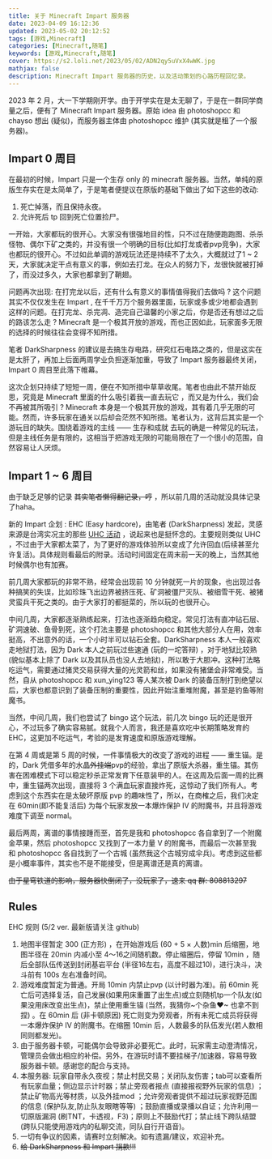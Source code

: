 ```yaml
---
title: 关于 Minecraft Impart 服务器
date: 2023-04-09 16:12:36
updated: 2023-05-02 20:12:52
tags: [游戏,Minecraft]
categories: [Minecraft,随笔]
keywords: [游戏,Minecraft,随笔]
cover: https://s2.loli.net/2023/05/02/ADN2qy5uVxX4wWK.jpg
mathjax: false
description: Minecraft Impart 服务器的历史，以及活动策划的心路历程回忆录。
---
```

2023 年 2 月，大一下学期刚开学。由于开学实在是太无聊了，于是在一群同学商量之后，便有了 Minecraft Impart 服务器。原始 idea 由 photoshopcc 和 chayso 想出 (疑似)，而服务器主体由 photoshopcc 维护 (其实就是租了一个服务器)。

## Impart 0 周目

在最初的时候，Impart 只是一个生存 only 的 minecraft 服务器。当然，单纯的原版生存实在是太简单了，于是笔者便提议在原版的基础下做出了如下这些的改动:

1. 死亡掉落，而且保持永夜。
2. 允许死后 tp 回到死亡位置捡尸。

一开始，大家都玩的很开心。大家没有很强地目的性，只不过在随便跑跑图、杀杀怪物、偶尔下矿之类的，并没有很一个明确的目标(比如打龙或者pvp竞争)，大家也都玩的很开心。不过如此单调的游戏玩法还是持续不了太久，大概就过了1 ~ 2 天，大家就决定干点有意义的事，例如去打龙。在众人的努力下，龙很快就被打掉了，而没过多久，大家也都拿到了鞘翅。

问题再次出现: 在打完龙以后，还有什么有意义的事情值得我们去做吗 ? 这个问题其实不仅仅发生在 Impart , 在千千万万个服务器里面，玩家或多或少地都会遇到这样的问题。在打完龙、杀完凋、造完自己温馨的小家之后，你是否还有想过之后的路该怎么走 ? Minecraft 是一个极其开放的游戏，而也正因如此，玩家面多无限的选择的时候往往会变得不知所措。

笔者 DarkSharpness 的建议是去搞生存电路，研究红石电路之类的，但是这实在是太肝了，再加上后面两周学业负担逐渐加重，导致了 Impart 服务器最终关闭，Impart 0 周目至此落下帷幕。

这次企划只持续了短短一周，便在不知所措中草草收尾。笔者也由此不禁开始反思，究竟是 Minecraft 里面的什么吸引着我一直去玩它 ，而又是为什么，我们会不再被其所吸引 ? Minecraft 本身是一个极其开放的游戏，其有着几乎无限的可能。然而，许多玩家在通关以后却会茫然不知所措。笔者认为，这背后其实是一个游玩目的缺失。围绕着游戏的主线 —— 生存和成就 去玩的确是一种常见的玩法，但是主线任务是有限的，这相当于把游戏无限的可能局限在了一个很小的范围，自然容易让人厌烦。

## Impart 1 ~ 6 周目

由于缺乏足够的记录 ~~其实笔者懒得翻记录，哼~~ ，所以前几周的活动就没具体记录了haha。

新的 Impart 企划 : EHC (Easy hardcore)，由笔者 (DarkSharpness) 发起，灵感来源是台湾实况主的那些 [UHC 活动](https://www.bilibili.com/video/BV1JW41137Jn/) ，说起来也是挺怀念的。主要规则类似 UHC ，不过由于大家都太菜了，为了更好的游戏体验所以变成了允许回血(后续甚至允许复活)。具体规则看最后的附录。活动时间固定在周末前一天的晚上，当然其他时候偶尔也有加赛。

前几周大家都玩的非常不熟，经常会出现前 10 分钟就死一片的现象，也出现过各种搞笑的失误，比如珍珠飞出边界被挤压死、矿洞被僵尸灭队、被细雪干死、被猪灵蛮兵干死之类的。由于大家打的都挺菜的，所以玩的也很开心。

中间几周，大家都逐渐熟练起来，打法也逐渐趋向稳定。常见打法有直冲钻石层、矿洞速破、鱼骨到死，这个打法主要是 photoshopcc 和其他大部分人在用，效率挺高，不出意外的话，一个小时半可以钻石全套。DarkSharpness 本人一般喜欢走地狱打法，因为 Dark 本人之前玩过些速通 (玩的一坨答辩) ，对于地狱比较熟 (貌似基本上除了 Dark 以及其队员也没人去地狱)，所以敢于大胆冲。这种打法略吃运气，需要通过猪灵交易获得大量的光灵箭和丝，如果没有猪堡会非常难受。当然，自从 photoshopcc 和 xun_ying123 等人某次被 Dark 的装备压制打到绝望以后，大家也都意识到了装备压制的重要性，因此开始注重堆附魔，甚至是钓鱼等附魔书。

当然，中间几周，我们也尝试了 bingo 这个玩法，前几次 bingo 玩的还是很开心，不过玩多了确实容易腻。就我个人而言，我还是喜欢吃中长期策略发育的 EHC，这更加不吃运气，考验的是发育速度和原版游戏理解。

在第 4 周或是第 5 周的时候，一件事情极大的改变了游戏的进程 —— 重生锚。是的，Dark 凭借多年的水晶~~外挂端~~pvp的经验，拿出了原版大杀器，重生锚。其伤害在困难模式下可以稳定秒杀正常发育下任意装甲的人。在这周及后面一周的比赛中，重生锚两次出现，直接将 3 个满血玩家直接炸死，这惊动了我们所有人。考虑到这个东西实在是太破坏原版 pvp 的趣味性了，所以，在商榷之后，我们决定在 60min(即不能复活后) 为每个玩家发放一本爆炸保护 IV 的附魔书，并且将游戏难度下调至 normal。

最后两周，离谱的事情接踵而至，首先是我和 photoshopcc 各自拿到了一个附魔金苹果，然后 photoshopcc 又找到了一本力量 V 的附魔书，而最后一次甚至我和 photoshopcc 各自找到了一个古城 (虽然我这个古城穷成伞兵)。考虑到这些都是小概率事件，其实也不是不能接受，但是离谱还是真的离谱。

~~由于星穹铁道的影响，服务器快倒闭了，没玩家了，速来 qq 群: 808813297~~

## Rules

EHC 规则 (5/2 ver. 最新版请关注 github)

1. 地图半径暂定 300 (正方形) ，在开始游戏后 (60 + 5 × 人数)min 后缩圈，地图半径在 20min 内减小至 4～16之间随机数。停止缩圈后，停留 10min ，随后全部队伍传送到封闭基岩平台 (半径16左右，高度不超过10)，进行决斗，决斗前有 100s 左右准备时间。
2. 游戏难度暂定为普通。开局 10min 内禁止pvp (以计时器为准)。前 60min 死亡后可选择复活，自己发展(如果用床重置了出生点)或立刻随机tp一个队友(如果没用床改变出生点)，禁止使用重生锚 (当然，我猜你~个杂鱼❤~ 也拿不到捏) 。在 60min 后 (非卡顿原因) 死亡则变为旁观者，所有未死亡成员将获得一本爆炸保护 IV 的附魔书。在缩圈 10min 后，人数最多的队伍发光(若人数相同则都发光)。
3. 由于服务器卡顿，可能偶尔会导致非必要死亡。此时，玩家需主动澄清情况，管理员会做出相应的补偿。另外，在游玩时请不要挂梯子/加速器，容易导致服务器卡顿。感谢您的配合与支持。
4. 本服务器: 玩家自带永久夜视；禁止村民交易；关闭队友伤害；tab可以查看所有玩家血量；侧边显示计时器；禁止旁观者报点 (直接报视野外玩家的信息) ；禁止矿物高光等材质，以及外挂mod ；允许旁观者提供不超过玩家视野范围的信息 (保护队友,防止队友眼瞎等等) ；鼓励直播或录播以自证；允许利用一切原版漏洞 (刷TNT，卡透视，F3)；原则上不鼓励代打；禁止线下跨队结盟(跨队只能使用游戏内的私聊交流，同队自行开语音)。
5. 一切有争议的因素，请赛时立刻解决。如有遗漏/建议，欢迎补充。
6. ~~给 DarkSharpness 和 Impart 捐款!!!~~
